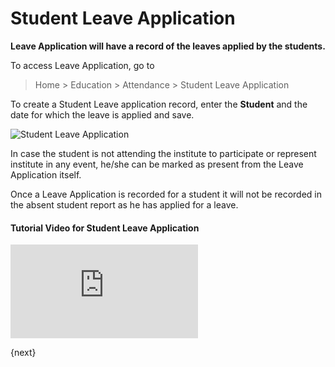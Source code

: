 <!-- add-breadcrumbs -->
# Student Leave Application 

**Leave Application will have a record of the leaves applied by the students.**

To access Leave Application, go to 

> Home > Education > Attendance > Student Leave Application

To create a Student Leave application record, enter the **Student** and the date for which the leave is applied and save.

![Student Leave Application](/docs/assets/img/education/education-student-leave-application.gif)

In case the student is not attending the institute to participate or represent institute in any event, he/she can be marked as present from the Leave Application itself. 

Once a Leave Application is recorded for a student it will not be recorded in the absent student report as he has applied for a leave. 

#### Tutorial Video for Student Leave Application



<div>
    <div class='embed-container'>
        <iframe src='https://www.youtube.com/embed/NwwH5t-NKBE' frameborder='0' allowfullscreen>
        </iframe>
    </div>
</div>

{next}
